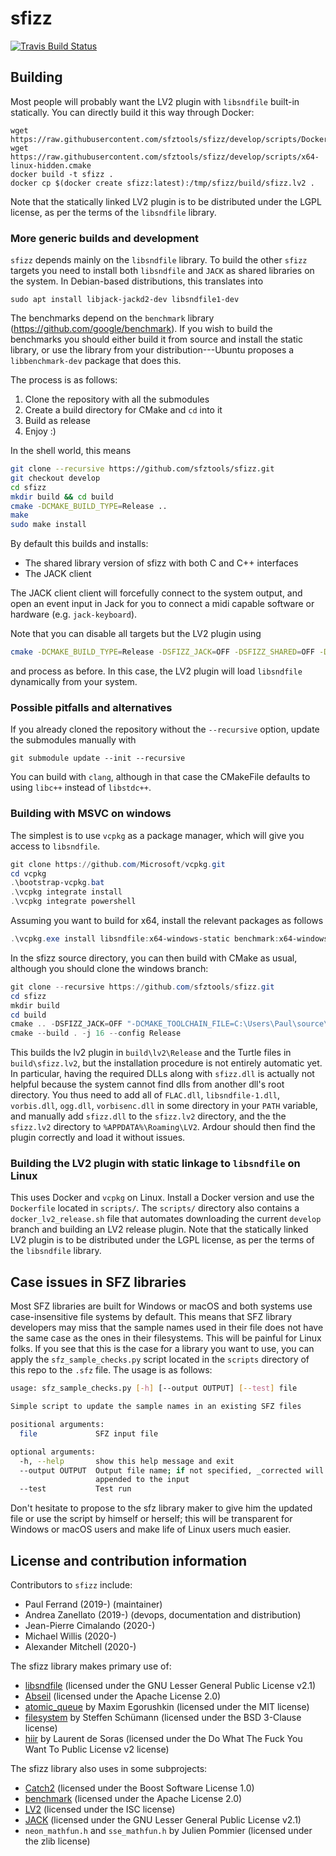 # sfizz

[![Travis Build Status](https://img.shields.io/travis/com/sfztools/sfizz.svg?label=Linux&style=popout&logo=travis)](https://travis-ci.com/sfztools/sfizz)

## Building

Most people will probably want the LV2 plugin with `libsndfile` built-in statically.
You can directly build it this way through Docker:
```
wget https://raw.githubusercontent.com/sfztools/sfizz/develop/scripts/Dockerfile
wget https://raw.githubusercontent.com/sfztools/sfizz/develop/scripts/x64-linux-hidden.cmake
docker build -t sfizz .
docker cp $(docker create sfizz:latest):/tmp/sfizz/build/sfizz.lv2 .
```
Note that the statically linked LV2 plugin is to be distributed under the LGPL license, as per the terms of the `libsndfile` library.

### More generic builds and development

`sfizz` depends mainly on the `libsndfile` library.
To build the other `sfizz` targets you need to install both `libsndfile` and `JACK` as shared libraries on the system.
In Debian-based distributions, this translates into
```
sudo apt install libjack-jackd2-dev libsndfile1-dev
```
The benchmarks depend on the `benchmark` library (https://github.com/google/benchmark).
If you wish to build the benchmarks you should either build it from source and install the static library, or use the library from your distribution---Ubuntu proposes a `libbenchmark-dev` package that does this.

The process is as follows:
1. Clone the repository with all the submodules
2. Create a build directory for CMake and `cd` into it
3. Build as release
4. Enjoy :)

In the shell world, this means
```sh
git clone --recursive https://github.com/sfztools/sfizz.git
git checkout develop
cd sfizz
mkdir build && cd build
cmake -DCMAKE_BUILD_TYPE=Release ..
make
sudo make install
```

By default this builds and installs:
- The shared library version of sfizz with both C and C++ interfaces
- The JACK client

The JACK client client will forcefully connect to the system output, and open an event input in Jack for you to connect a midi capable software or hardware (e.g. `jack-keyboard`).

Note that you can disable all targets but the LV2 plugin using
```sh
cmake -DCMAKE_BUILD_TYPE=Release -DSFIZZ_JACK=OFF -DSFIZZ_SHARED=OFF -DSFIZZ_LV2=ON ..
```
and process as before.
In this case, the LV2 plugin will load `libsndfile` dynamically from your system.

### Possible pitfalls and alternatives

If you already cloned the repository without the `--recursive` option, update the submodules manually with
```
git submodule update --init --recursive
```

You can build with `clang`, although in that case the CMakeFile defaults to using `libc++` instead of `libstdc++`.

### Building with MSVC on windows

The simplest is to use `vcpkg` as a package manager, which will give you access to `libsndfile`.
```powershell
git clone https://github.com/Microsoft/vcpkg.git
cd vcpkg
.\bootstrap-vcpkg.bat
.\vcpkg integrate install
.\vcpkg integrate powershell
```

Assuming you want to build for x64, install the relevant packages as follows
```powershell
.\vcpkg.exe install libsndfile:x64-windows-static benchmark:x64-windows-static
```

In the sfizz source directory, you can then build with CMake as usual, although you should clone the windows branch:
```powershell
git clone --recursive https://github.com/sfztools/sfizz.git
cd sfizz
mkdir build
cd build
cmake .. -DSFIZZ_JACK=OFF "-DCMAKE_TOOLCHAIN_FILE=C:\Users\Paul\source\vcpkg\scripts\buildsystems\vcpkg.cmake" -DVCPKG_TARGET_TRIPLET=x64-windows-static
cmake --build . -j 16 --config Release
```

This builds the lv2 plugin in `build\lv2\Release` and the Turtle files in `build\sfizz.lv2`, but the installation procedure is not entirely automatic yet.
In particular, having the required DLLs along with `sfizz.dll` is actually not helpful because the system cannot find dlls from another dll's root directory.
You thus need to add all of `FLAC.dll`, `libsndfile-1.dll`, `vorbis.dll`, `ogg.dll`, `vorbisenc.dll` in some directory in your `PATH` variable, and manually add `sfizz.dll` to the `sfizz.lv2` directory, and the the `sfizz.lv2` directory to `%APPDATA%\Roaming\LV2`.
Ardour should then find the plugin correctly and load it without issues.

### Building the LV2 plugin with static linkage to `libsndfile` on Linux

This uses Docker and `vcpkg` on Linux.
Install a Docker version and use the `Dockerfile` located in `scripts/`.
The `scripts/` directory also contains a `docker_lv2_release.sh` file that automates downloading the current `develop` branch and building an LV2 release plugin.
Note that the statically linked LV2 plugin is to be distributed under the LGPL license, as per the terms of the `libsndfile` library.

## Case issues in SFZ libraries

Most SFZ libraries are built for Windows or macOS and both systems use case-insensitive file systems by default.
This means that SFZ library developers may miss that the sample names used in their file does not have the same case as the ones in their filesystems.
This will be painful for Linux folks.
If you see that this is the case for a library you want to use, you can apply the `sfz_sample_checks.py` script located in the `scripts` directory of this repo to the `.sfz` file.
The usage is as follows:

```sh
usage: sfz_sample_checks.py [-h] [--output OUTPUT] [--test] file

Simple script to update the sample names in an existing SFZ files

positional arguments:
  file             SFZ input file

optional arguments:
  -h, --help       show this help message and exit
  --output OUTPUT  Output file name; if not specified, _corrected will be
                   appended to the input
  --test           Test run
```

Don't hesitate to propose to the sfz library maker to give him the updated file or use the script by himself or herself; this will be transparent for Windows or macOS users and make life of Linux users much easier.

## License and contribution information

Contributors to `sfizz` include:
- Paul Ferrand (2019-) (maintainer)
- Andrea Zanellato (2019-) (devops, documentation and distribution)
- Jean-Pierre Cimalando (2020-)
- Michael Willis (2020-)
- Alexander Mitchell (2020-)

The sfizz library makes primary use of:
- [libsndfile](https://github.com/erikd/libsndfile/) (licensed under the GNU Lesser General Public License v2.1)
- [Abseil](https://github.com/abseil/abseil-cpp) (licensed under the Apache License 2.0)
- [atomic_queue](https://github.com/max0x7ba/atomic_queue) by Maxim Egorushkin (licensed under the MIT license)
- [filesystem](https://github.com/gulrak/filesystem) by Steffen Schümann (licensed under the BSD 3-Clause license)
- [hiir](http://ldesoras.free.fr/prod.html#src_hiir) by Laurent de Soras (licensed under the Do What The Fuck You Want To Public License v2 license)

The sfizz library also uses in some subprojects:
- [Catch2](https://github.com/catchorg/Catch2)  (licensed under the Boost Software License 1.0)
- [benchmark](https://github.com/google/benchmark) (licensed under the Apache License 2.0)
- [LV2](https://lv2plug.in/) (licensed under the ISC license)
- [JACK](https://github.com/jackaudio/jack2) (licensed under the GNU Lesser General Public License v2.1)
- `neon_mathfun.h` and `sse_mathfun.h` by Julien Pommier (licensed under the zlib license)
